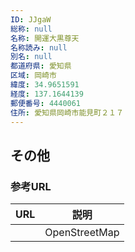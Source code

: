 ```yaml
---
ID: JJgaW
総称: null
名称: 開運大黒尊天
名称読み: null
別名: null
都道府県: 愛知県
区域: 岡崎市
緯度: 34.9651591
経度: 137.1644139
郵便番号: 4440061
住所: 愛知県岡崎市能見町２１７
---
```


## その他

### 参考URL

| URL | 説明          |
| --- | ------------- |
|     | OpenStreetMap |
